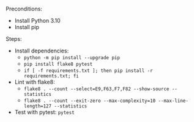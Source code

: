 Preconditions:
- Install Python 3.10
- Install pip

Steps:
   - Install dependencies:
     - `python -m pip install --upgrade pip`
     - `pip install flake8 pytest`
     - `if [ -f requirements.txt ]; then pip install -r requirements.txt; fi`
   - Lint with flake8:
     - `flake8 . --count --select=E9,F63,F7,F82 --show-source --statistics`
     - `flake8 . --count --exit-zero --max-complexity=10 --max-line-length=127 --statistics`
   - Test with pytest: `pytest`
